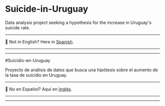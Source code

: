 <a name="english"></a>
# Suicide-in-Uruguay

Data analysis project seeking a hypothesis for the increase in Uruguay's suicide rate.

---

📢 Not in English? Here in [Spanish](#spanish "Versión traducida de este documento, llamada Readme.es-UY.md").

---
---

<a name="spanish"></a>
#Suicidio-en-Uruguay

Proyecto de análisis de datos que busca una hipótesis sobre el aumento de la tasa de suicidio en Uruguay.

---

📢 No en Español? Aquí en [Inglés](#english "Translated version of this document, called Readme.md. The 'original' readme file.").

---
---
